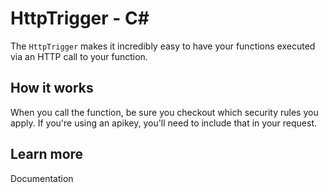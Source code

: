 # HttpTrigger - C<span>#</span>

The `HttpTrigger` makes it incredibly easy to have your functions executed via an HTTP call to your function.

## How it works 

When you call the function, be sure you checkout which security rules you apply. If you're using an apikey, you'll need to include that in your request.

## Learn more

<TODO> Documentation